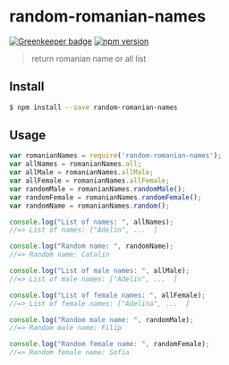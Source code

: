 # random-romanian-names

[![Greenkeeper badge](https://badges.greenkeeper.io/vrobik/random-romanian-names.svg)](https://greenkeeper.io/)
[![npm version](https://img.shields.io/npm/v/random-romanian-names.svg)](https://npm.im/random-romanian-names)


> return romanian name or all list

## Install

```sh
$ npm install --save random-romanian-names
```


## Usage

```js
var romanianNames = require('random-romanian-names');
var allNames = romanianNames.all;
var allMale = romanianNames.allMale;
var allFemale = romanianNames.allFemale;
var randomMale = romanianNames.randomMale();
var randomFemale = romanianNames.randomFemale();
var randomName = romanianNames.random();

console.log("List of names: ", allNames);
//=> List of names: ["Adelin", ...  ]

console.log("Random name: ", randomName);
//=> Random name: Catalin

console.log("List of male names: ", allMale);
//=> List of male names: ["Adelin", ...  ]

console.log("List of female names: ", allFemale);
//=> List of female names: ["Adelina", ...  ]

console.log("Random male name: ", randomMale);
//=> Random male name: Filip

console.log("Random female name: ", randomFemale);
//=> Random female name: Sofia
```
